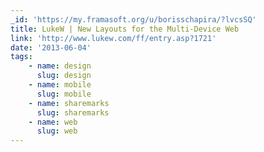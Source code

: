 ```yaml
---
_id: 'https://my.framasoft.org/u/borisschapira/?lvcsSQ'
title: LukeW | New Layouts for the Multi-Device Web
link: 'http://www.lukew.com/ff/entry.asp?1721'
date: '2013-06-04'
tags:
    - name: design
      slug: design
    - name: mobile
      slug: mobile
    - name: sharemarks
      slug: sharemarks
    - name: web
      slug: web
---
```


<div class="markdown"><p></p></div>

